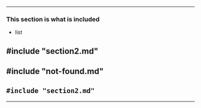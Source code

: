 ***
### This section is what is included

- list

## #include "section2.md"
## #include "not-found.md"
## `#include "section2.md"`

***

